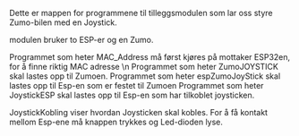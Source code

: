 Dette er mappen for programmene til tilleggsmodulen som lar oss styre Zumo-bilen med 
en Joystick.

modulen bruker to ESP-er og en Zumo.

Programmet som heter MAC_Address må først kjøres på mottaker ESP32en, for å finne riktig MAC adresse \n
Programmet som heter ZumoJOYSTICK skal lastes opp til Zumoen.
Programmet som heter espZumoJoyStick skal lastes opp til Esp-en som er festet til Zumoen
Programmet som heter JoystickESP skal lastes opp til Esp-en som har tilkoblet joysticken.

JoystickKobling viser hvordan Joysticken skal kobles. For å få kontakt mellom Esp-ene
må knappen trykkes og Led-dioden lyse.
